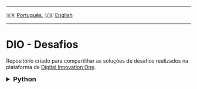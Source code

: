 - - -
🇧🇷 [Português](./README.md), 🇺🇸 [English](./README-us.md)
- - -

# DIO - Desafios

Repositório criado para compartilhar as soluções de desafios realizados na plataforma da [Digital Innovation One](https://dio.me/).

<details><summary style="font-size:18px; font-weight:bold;">Python</summary>

### Formação Python Developer [<small><small><small>🔗</small></small></small>](https://web.dio.me/track/04e5f7bf-e6a2-49f5-8f53-8de2237cae18) 

1. Fundamentos de Python - Criando um Sistema Bancário com Python

    > Criar um sistema bancário com as operações: sacar, depositar e visualizar extrato.<br/>\[[📚](https://academiapme-my.sharepoint.com/:p:/g/personal/kawan_dio_me/Ef-dMEJYq9BPotZQso7LUCwBJd7gDqCC2SYlUYx0ayrGNQ?e=G79e2L)|[</>](/desafios/formacao-python-developer/01-fundamentos-de-python/sistema_bancario.py)\]

2. Aprendendo Estruturas de Dados com Python - Otimizando o Sistema Bancário com Funções Python

    > Separar as funções existentes de saque, depósito e extrato em funções. Criar duas novas funções: cadastrar usuário (cliente) e cadastrar conta bancária.<br/>\[[📚](https://web.dio.me/project/otimizando-o-sistema-bancario-com-funcoes-python/learning/82a55799-cfb8-479d-85a3-4982e29c90ba?back=/track/formacao-python-developer&tab=undefined&moduleId=undefined)|[</>](/desafios/formacao-python-developer/02-aprendendo-estruturas-de-dados-com-python/sistema_bancario.py)\]

</details>